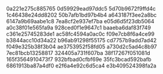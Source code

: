 0a221e275c885765
0d59929ead97ddc5
5d70b9672f9ffd4c
1c46438e24dd8202
50b7afb1bd97b4b4
a643187f3ee2a8bc
6147a9b69aabe1c8
7ea8cf2e937ef7ba
e05d6d5f23db5064
a0c38f01e565fa9a
928ced0f1e9647c1
baaeba6daf83f749
c361e25745283de1
ac58fc4594a0ac0c
f09e7cb8f6a4ce99
b3844acc10d34a22
b96ab91298f55175
cd7757b9add7ad42
f049e325b38f3b04
ae3753952f58fd05
a730d2c5ad4c8b97
7ec81bcb13258817
324405a731f607ba
38f17267f051081d
165f3564910473f7
932bfbad0cfbf69e
35fc3bcad592bafb
6861913ba87a4df0
e2f6a4e92c6d5ca4
e3b409524398fa2a
